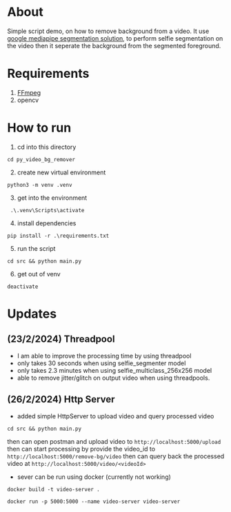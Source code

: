 # About

Simple script demo, on how to remove background from a video.
It use [google mediapipe segmentation solution](https://developers.google.com/mediapipe/solutions/vision/image_segmenter#configurations_options), to perform selfie segmentation on the video
then it seperate the background from the segmented foreground.

# Requirements

1. [FFmpeg](https://www.ffmpeg.org/download.html)
2. opencv

# How to run

1. cd into this directory

```
cd py_video_bg_remover
```

2. create new virtual environment

```
python3 -m venv .venv
```

3. get into the environment

```
 .\.venv\Scripts\activate
```

4. install dependencies

```
pip install -r .\requirements.txt
```

5. run the script

```
cd src && python main.py
```

6. get out of venv

```
deactivate
```

# Updates

## (23/2/2024) Threadpool

- I am able to improve the processing time by using threadpool
- only takes 30 seconds when using selfie_segmenter model
- only takes 2.3 minutes when using selfie_multiclass_256x256 model
- able to remove jitter/glitch on output video when using threadpools.

## (26/2/2024) Http Server

- added simple HttpServer to upload video and query processed video

```
cd src && python main.py
```

then can open postman and upload video to `http://localhost:5000/upload`
then can start processing by provide the video_id to `http://localhost:5000/remove-bg/video`
then can query back the processed video at `http://localhost:5000/video/<videoId>`

- sever can be run using docker (currently not working)

```
docker build -t video-server .
```

```
docker run -p 5000:5000 --name video-server video-server
```
